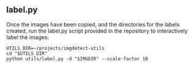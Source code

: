 ## label.py

Once the images have been copied, and the directories for the labels created, run the label.py script provided in the repository to interactively label the images:
```
UTILS_DIR=~/projects/imgdetect-utils
cd "$UTILS_DIR"
python utils/label.py -d "$IMGDIR" --scale-factor 10
```
